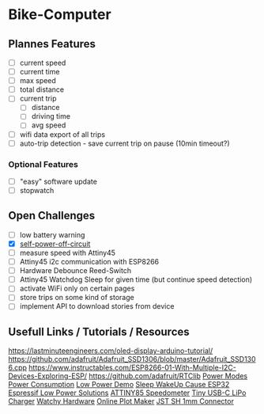 # Bike-Computer

## Plannes Features

- [ ] current speed
- [ ] current time
- [ ] max speed
- [ ] total distance
- [ ] current trip
  - [ ] distance
  - [ ] driving time
  - [ ] avg speed
- [ ] wifi data export of all trips
- [ ] auto-trip detection - save current trip on pause (10min timeout?)

### Optional Features

- [ ] "easy" software update
- [ ] stopwatch

## Open Challenges

- [ ] low battery warning
- [x] [self-power-off-circuit](./challenges/self-power-off-circuit/self-power-off-circuit.md)
- [ ] measure speed with Attiny45
- [ ] Attiny45 i2c communication with ESP8266
- [ ] Hardware Debounce Reed-Switch
- [ ] Attiny45 Watchdog Sleep for given time (but continue speed detection)
- [ ] activate WiFi only on certain pages
- [ ] store trips on some kind of storage
- [ ] implement API to download stories from device

## Usefull Links / Tutorials / Resources

https://lastminuteengineers.com/oled-display-arduino-tutorial/
https://github.com/adafruit/Adafruit_SSD1306/blob/master/Adafruit_SSD1306.cpp
https://www.instructables.com/ESP8266-01-With-Multiple-I2C-Devices-Exploring-ESP/
https://github.com/adafruit/RTClib
[Power Modes](https://blog.creations.de/?p=149)
[Power Consumption](https://bbs.espressif.com/viewtopic.php?t=133)
[Low Power Demo](https://github.com/esp8266/Arduino/tree/master/libraries/esp8266/examples/LowPowerDemo)
[Sleep WakeUp Cause ESP32](https://docs.espressif.com/projects/esp-idf/en/latest/esp32/api-reference/system/sleep_modes.html#checking-sleep-wakeup-cause)
[Espressif Low Power Solutions](https://www.espressif.com/sites/default/files/9b-esp8266-low_power_solutions_en_0.pdf)
[ATTINY85 Speedometer](https://easyeda.com/sergiu.stanciu/oled_display_attiny)
[Tiny USB-C LiPo Charger](https://www.tindie.com/products/beastdevices/ant-usb-c-lipo-battery-charger/)
[Watchy Hardware](https://watchy.sqfmi.com/docs/hardware/)
[Online Plot Maker](https://chart-studio.plotly.com/create/#/)
[JST SH 1mm Connector](https://www.youtube.com/watch?v=wn3ixZ-sv5w)
